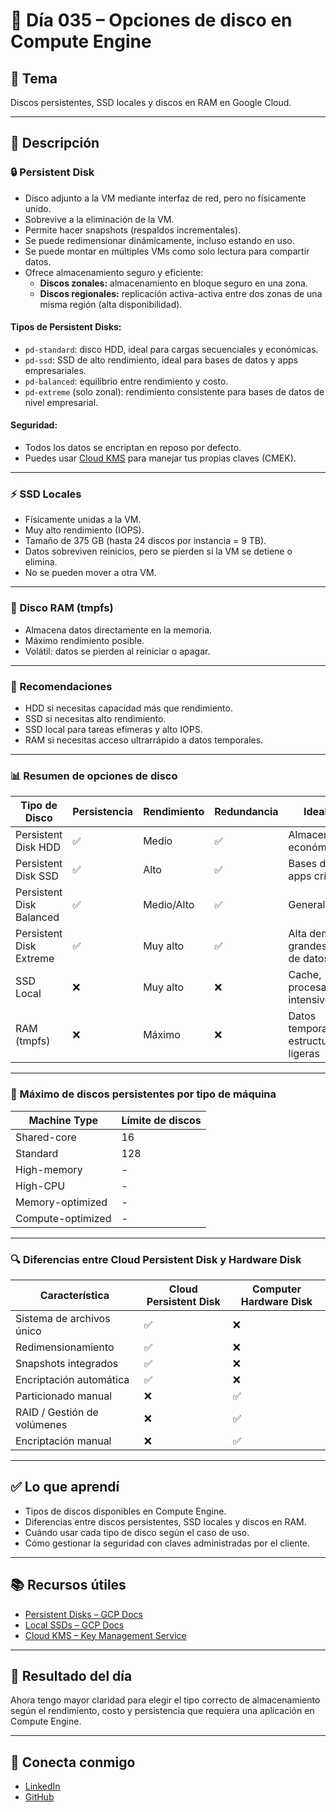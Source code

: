 # 📅 Día 035 – Opciones de disco en Compute Engine

## 📌 Tema

Discos persistentes, SSD locales y discos en RAM en Google Cloud.

---

## 📘 Descripción

### 🔒 Persistent Disk

- Disco adjunto a la VM mediante interfaz de red, pero no físicamente unido.
- Sobrevive a la eliminación de la VM.
- Permite hacer snapshots (respaldos incrementales).
- Se puede redimensionar dinámicamente, incluso estando en uso.
- Se puede montar en múltiples VMs como solo lectura para compartir datos.
- Ofrece almacenamiento seguro y eficiente:
  - **Discos zonales:** almacenamiento en bloque seguro en una zona.
  - **Discos regionales:** replicación activa-activa entre dos zonas de una misma región (alta disponibilidad).

#### Tipos de Persistent Disks:

- `pd-standard`: disco HDD, ideal para cargas secuenciales y económicas.
- `pd-ssd`: SSD de alto rendimiento, ideal para bases de datos y apps empresariales.
- `pd-balanced`: equilibrio entre rendimiento y costo.
- `pd-extreme` (solo zonal): rendimiento consistente para bases de datos de nivel empresarial.

#### Seguridad:

- Todos los datos se encriptan en reposo por defecto.
- Puedes usar [Cloud KMS](https://cloud.google.com/kms) para manejar tus propias claves (CMEK).

---

### ⚡ SSD Locales

- Físicamente unidas a la VM.
- Muy alto rendimiento (IOPS).
- Tamaño de 375 GB (hasta 24 discos por instancia = 9 TB).
- Datos sobreviven reinicios, pero se pierden si la VM se detiene o elimina.
- No se pueden mover a otra VM.

---

### 🧠 Disco RAM (tmpfs)

- Almacena datos directamente en la memoria.
- Máximo rendimiento posible.
- Volátil: datos se pierden al reiniciar o apagar.

---

### 📌 Recomendaciones

- HDD si necesitas capacidad más que rendimiento.
- SSD si necesitas alto rendimiento.
- SSD local para tareas efímeras y alto IOPS.
- RAM si necesitas acceso ultrarrápido a datos temporales.

---

### 📊 Resumen de opciones de disco

| Tipo de Disco            | Persistencia | Rendimiento | Redundancia | Ideal para                            |
| ------------------------ | ------------ | ----------- | ----------- | ------------------------------------- |
| Persistent Disk HDD      | ✅           | Medio       | ✅          | Almacenamiento económico              |
| Persistent Disk SSD      | ✅           | Alto        | ✅          | Bases de datos, apps críticas         |
| Persistent Disk Balanced | ✅           | Medio/Alto  | ✅          | General purpose                       |
| Persistent Disk Extreme  | ✅           | Muy alto    | ✅          | Alta demanda, grandes bases de datos  |
| SSD Local                | ❌           | Muy alto    | ❌          | Cache, procesamiento intensivo        |
| RAM (tmpfs)              | ❌           | Máximo      | ❌          | Datos temporales, estructuras ligeras |

---

### 🧮 Máximo de discos persistentes por tipo de máquina

| Machine Type      | Límite de discos |
| ----------------- | ---------------- |
| Shared-core       | 16               |
| Standard          | 128              |
| High-memory       | -                |
| High-CPU          | -                |
| Memory-optimized  | -                |
| Compute-optimized | -                |

---

### 🔍 Diferencias entre Cloud Persistent Disk y Hardware Disk

| Característica              | Cloud Persistent Disk | Computer Hardware Disk |
| --------------------------- | --------------------- | ---------------------- |
| Sistema de archivos único   | ✅                    | ❌                     |
| Redimensionamiento          | ✅                    | ❌                     |
| Snapshots integrados        | ✅                    | ❌                     |
| Encriptación automática     | ✅                    | ❌                     |
| Particionado manual         | ❌                    | ✅                     |
| RAID / Gestión de volúmenes | ❌                    | ✅                     |
| Encriptación manual         | ❌                    | ✅                     |

---

## ✅ Lo que aprendí

- Tipos de discos disponibles en Compute Engine.
- Diferencias entre discos persistentes, SSD locales y discos en RAM.
- Cuándo usar cada tipo de disco según el caso de uso.
- Cómo gestionar la seguridad con claves administradas por el cliente.

---

## 📚 Recursos útiles

- [Persistent Disks – GCP Docs](https://cloud.google.com/compute/docs/disks)
- [Local SSDs – GCP Docs](https://cloud.google.com/compute/docs/disks/local-ssd)
- [Cloud KMS – Key Management Service](https://cloud.google.com/kms)

---

## 🌟 Resultado del día

Ahora tengo mayor claridad para elegir el tipo correcto de almacenamiento según el rendimiento, costo y persistencia que requiera una aplicación en Compute Engine.

---

## 🤝 Conecta conmigo

- [LinkedIn](https://www.linkedin.com/in/luis-felipe-carrasco/)
- [GitHub](https://github.com/pipeddev/)
